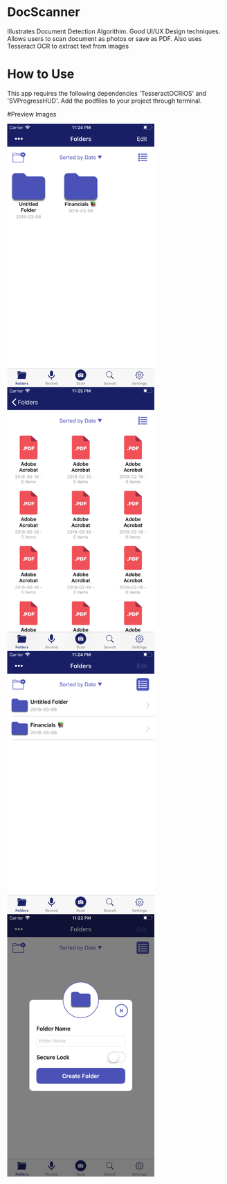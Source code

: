 # DocScanner
Illustrates Document Detection Algorithim. Good UI/UX Design techniques. Allows users to scan document as photos or save as PDF. Also uses Tesseract OCR to extract text from images 
# How to Use
This app requires the following dependencies 'TesseractOCRiOS' and 'SVProgressHUD'. Add the podfiles to your project through terminal.

#Preview Images

<img src="1.png?raw=true" width="340px"/> <img src="2.png?raw=true" width="340px"/>
<img src="3.png?raw=true" width="340px">
<img src="4.png?raw=true" width="340px">
